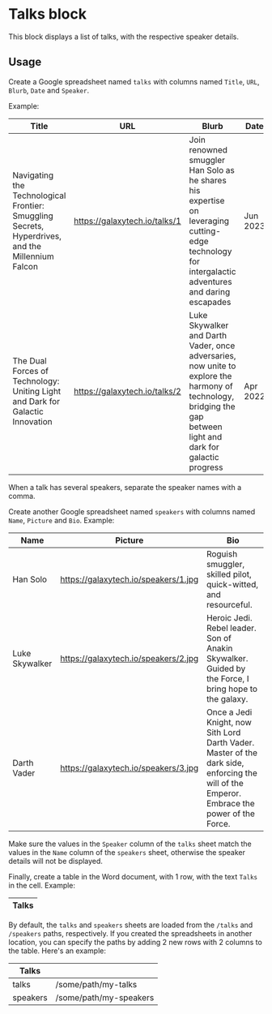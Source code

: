 # Talks block

This block displays a list of talks, with the respective speaker details.

## Usage

Create a Google spreadsheet named `talks` with columns named `Title`, `URL`, `Blurb`, `Date` and `Speaker`.  

Example:

| Title                                                                                            | URL                           | Blurb                                                                                                                                                           | Date     | Speaker                     |
|--------------------------------------------------------------------------------------------------|-------------------------------|-----------------------------------------------------------------------------------------------------------------------------------------------------------------|----------|-----------------------------|
| Navigating the Technological Frontier: Smuggling Secrets, Hyperdrives, and the Millennium Falcon | https://galaxytech.io/talks/1 | Join renowned smuggler Han Solo as he shares his expertise on leveraging cutting-edge technology for intergalactic adventures and daring escapades              | Jun 2023 | Han Solo                    |
| The Dual Forces of Technology: Uniting Light and Dark for Galactic Innovation                    | https://galaxytech.io/talks/2 | Luke Skywalker and Darth Vader, once adversaries, now unite to explore the harmony of technology, bridging the gap between light and dark for galactic progress | Apr 2022 | Luke Skywalker, Darth Vader |

When a talk has several speakers, separate the speaker names with a comma. 

Create another Google spreadsheet named `speakers` with columns named `Name`, `Picture` and `Bio`. Example:

| Name           | Picture                              | Bio                                                                                                                                        |
|----------------|--------------------------------------|--------------------------------------------------------------------------------------------------------------------------------------------|
| Han Solo       | https://galaxytech.io/speakers/1.jpg | Roguish smuggler, skilled pilot, quick-witted, and resourceful.                                                                            |
| Luke Skywalker | https://galaxytech.io/speakers/2.jpg | Heroic Jedi. Rebel leader. Son of Anakin Skywalker. Guided by the Force, I bring hope to the galaxy.                                       |
| Darth Vader    | https://galaxytech.io/speakers/3.jpg | Once a Jedi Knight, now Sith Lord Darth Vader. Master of the dark side, enforcing the will of the Emperor. Embrace the power of the Force. |

Make sure the values in the `Speaker` column of the `talks` sheet match the values in the `Name` column of the `speakers` sheet, 
otherwise the speaker details will not be displayed. 

Finally, create a table in the Word document, with 1 row, with the text 
`Talks` in the cell. Example:

| Talks    |
|----------|

By default, the `talks` and `speakers` sheets are loaded from the `/talks` and 
`/speakers` paths, respectively. If you created the spreadsheets in another location,
you can specify the paths by adding 2 new rows with 2 columns to the table. Here's an example:

| Talks    |                        |
|----------|------------------------|
| talks    | /some/path/my-talks    |
| speakers | /some/path/my-speakers |

